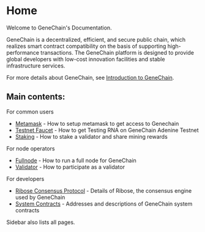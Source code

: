 # Home

Welcome to GeneChain's Documentation.

GeneChain is a decentralized, efficient, and secure public chain, which realizes smart contract compatibility on the basis of supporting high-performance transactions. The GeneChain platform is designed to provide global developers with low-cost innovation facilities and stable infrastructure services.

For more details about GeneChain, see [Introduction to GeneChain](user-manual/introduction.md).

## Main contents:

For common users

* [Metamask](user-manual/metamask.md) - How to setup metamask to get access to Genechain
* [Testnet Faucet](user-manual/testnet_faucet.md) - How to get Testing RNA on GeneChain Adenine Testnet
* [Staking](user-manual/staking.md) - How to stake a validator and share mining rewards

For node operators

* [Fullnode](for-node-operators/fullnode.md) - How to run a full node for GeneChain
* [Validator](for-node-operators/validator.md) - How to participate as a validator

For developers

* [Ribose Consensus Protocol](for-developers/ribose_consensus_protocol.md) - Details of Ribose, the consensus engine used by GeneChain
* [System Contracts](for-developers/system_contracts.md) - Addresses and descriptions of GeneChain system contracts

Sidebar also lists all pages.

